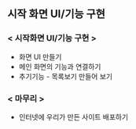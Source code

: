 ## 시작 화면 UI/기능 구현
### < 시작화면 UI/기능 구현 >
* 화면 UI 만들기
* 메인 화면의 기능과 연결하기
* 추기기능 - 목록보기 만들어 보기


### < 마무리 >
* 인터넷에 우리가 만든 사이트 배포하기
